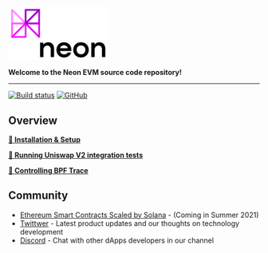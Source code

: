 
<img width="200" src="./images/neon_logo_colors.png" />

**Welcome to the Neon EVM source code repository!**  
*****  

[![Build status](https://badge.buildkite.com/264f0e74ae8aabfcf3bf3b100d32caa05360f03b21542d2c09.svg?branch=develop)](https://buildkite.com/cyberway/evm-loader)
[![GitHub](https://img.shields.io/github/license/cyberway/cyberway.svg)](https://github.com/neonlabsorg/solana/blob/master/LICENSE)


## Overview

**[🔘 Installation & Setup](https://github.com/neonlabsorg/neon-evm.docs/wiki/Local-Solana-Cluster:-Installation,-Setup-and-Tests)**

**[🔘 Running Uniswap V2 integration tests](https://github.com/neonlabsorg/neon-evm.docs/wiki/Running-Uniswap-V2-integration-tests)**

**[🔘 Controlling BPF Trace](https://github.com/neonlabsorg/neon-evm.docs/wiki/Controlling-BPF-Trace)**

## Community
* [Ethereum Smart Contracts Scaled by Solana](https://neonlabs.org/) - (Coming in Summer 2021)  
* [Twittwer](https://twitter.com/neonlabsorg) - Latest product updates and our thoughts on technology development
* [Discord](https://discord.gg/d9BhxNWTsj) - Chat with other dApps developers in our channel
